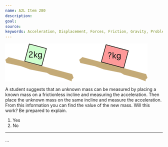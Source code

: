 ```yaml
---
name: A2L Item 280
description: 
goal: 
source: 
keywords: Acceleration, Displacement, Forces, Friction, Gravity, Problem Solving
---
```


![Item280_fig1.gif](../images/Item280_fig1.gif)

A student suggests that an unknown mass can be measured by placing a
known mass on a frictionless incline and measuring the acceleration.
Then place the unknown mass on the same incline and measure the
acceleration. From this information you can find the value of the new
mass. Will this work? Be prepared to explain.

1. Yes
2. No


<hr/>


...
